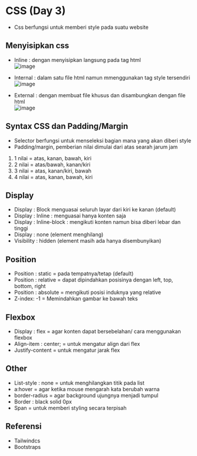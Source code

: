 # CSS (Day 3)
-	Css berfungsi untuk memberi style pada suatu website
## Menyisipkan css
-	Inline : dengan menyisipkan langsung pada tag html
<br> ![image](https://user-images.githubusercontent.com/85721388/192086857-31e9c213-c77e-4bb2-9109-c69de2d7912e.png)

-	Internal : dalam satu file html namun mmenggunakan tag style tersendiri
<br>![image](https://user-images.githubusercontent.com/85721388/192086841-864c5d73-c358-4dbb-a615-c1e5ffd3b5e1.png)
 
-	External : dengan membuat file khusus dan disambungkan dengan file html
<br> ![image](https://user-images.githubusercontent.com/85721388/192086836-77c80c3b-81b2-4cad-a6f0-96c2186b7c19.png)

 
## Syntax CSS dan Padding/Margin
-	Selector berfungsi untuk menseleksi bagian mana yang akan diberi style
-	Padding/margin, pemberian nilai dimulai dari atas searah jarum jam
  1.	1 nilai = atas, kanan, bawah, kiri
  2.	2 nilai = atas/bawah, kanan/kiri
  3.	3 nilai = atas, kanan/kiri, bawah
  4.	4 nilai = atas, kanan, bawah, kiri
## Display
-	Display : Block  menguasai seluruh layar dari kiri ke kanan (default)
-	Display : Inline : menguasai hanya konten saja 
-	Display : Inline-block : mengikuti konten namun bisa diberi lebar dan tinggi
-	Display : none (element menghilang)
-	Visibility : hidden (element masih ada hanya disembunyikan)

## Position
-	Position : static = pada tempatnya/tetap (default)
-	Position : relative = dapat dipindahkan posisinya dengan left, top, bottom, right
-	Position : absolute = mengikuti posisi induknya yang relative
-	Z-index: -1 = Memindahkan gambar ke bawah teks

## Flexbox
-	Display : flex = agar konten dapat bersebelahan/ cara menggunakan flexbox
-	Align-item : center; = untuk mengatur align dari flex
-	Justify-content = untuk mengatur jarak flex

## Other
-	List-style : none = untuk menghilangkan titik pada list  
-	a:hover = agar ketika mouse mengarah kata berubah warna
-	border-radius = agar background ujungnya menjadi tumpul
-	Border : black solid 0px
-	Span = untuk memberi styling secara terpisah

## Referensi
-	Tailwindcs
-	Bootstraps
